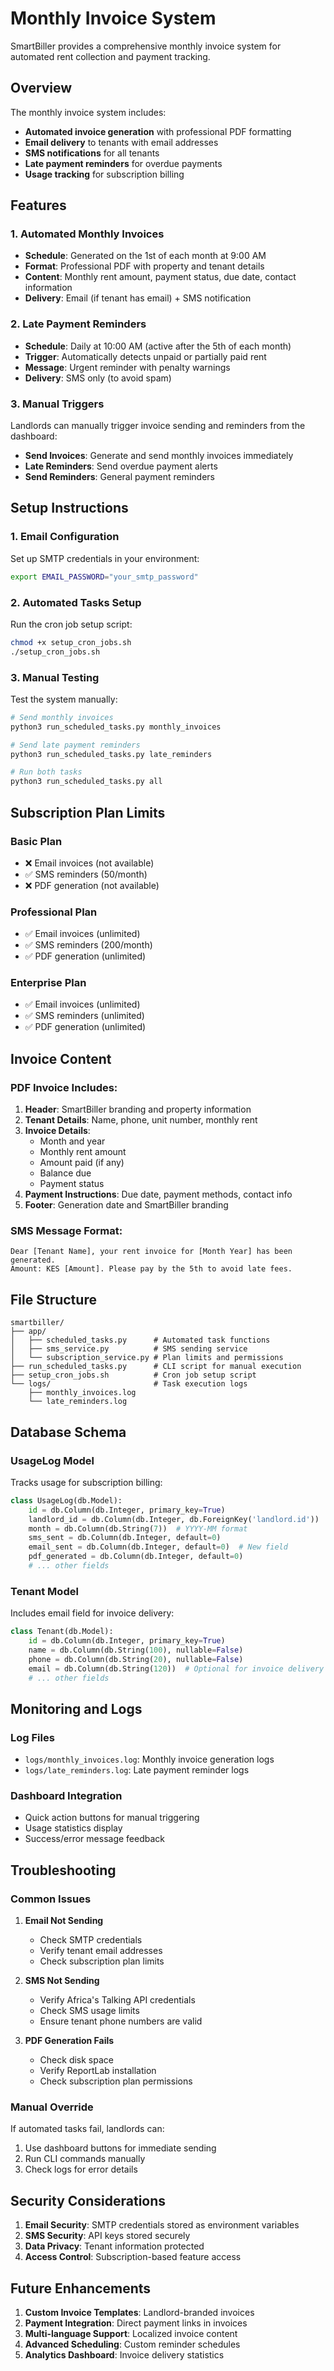 # Monthly Invoice System

SmartBiller provides a comprehensive monthly invoice system for automated rent collection and payment tracking.

## Overview

The monthly invoice system includes:
- **Automated invoice generation** with professional PDF formatting
- **Email delivery** to tenants with email addresses
- **SMS notifications** for all tenants
- **Late payment reminders** for overdue payments
- **Usage tracking** for subscription billing

## Features

### 1. Automated Monthly Invoices
- **Schedule**: Generated on the 1st of each month at 9:00 AM
- **Format**: Professional PDF with property and tenant details
- **Content**: Monthly rent amount, payment status, due date, contact information
- **Delivery**: Email (if tenant has email) + SMS notification

### 2. Late Payment Reminders
- **Schedule**: Daily at 10:00 AM (active after the 5th of each month)
- **Trigger**: Automatically detects unpaid or partially paid rent
- **Message**: Urgent reminder with penalty warnings
- **Delivery**: SMS only (to avoid spam)

### 3. Manual Triggers
Landlords can manually trigger invoice sending and reminders from the dashboard:
- **Send Invoices**: Generate and send monthly invoices immediately
- **Late Reminders**: Send overdue payment alerts
- **Send Reminders**: General payment reminders

## Setup Instructions

### 1. Email Configuration
Set up SMTP credentials in your environment:

```bash
export EMAIL_PASSWORD="your_smtp_password"
```

### 2. Automated Tasks Setup
Run the cron job setup script:

```bash
chmod +x setup_cron_jobs.sh
./setup_cron_jobs.sh
```

### 3. Manual Testing
Test the system manually:

```bash
# Send monthly invoices
python3 run_scheduled_tasks.py monthly_invoices

# Send late payment reminders
python3 run_scheduled_tasks.py late_reminders

# Run both tasks
python3 run_scheduled_tasks.py all
```

## Subscription Plan Limits

### Basic Plan
- ❌ Email invoices (not available)
- ✅ SMS reminders (50/month)
- ❌ PDF generation (not available)

### Professional Plan
- ✅ Email invoices (unlimited)
- ✅ SMS reminders (200/month)
- ✅ PDF generation (unlimited)

### Enterprise Plan
- ✅ Email invoices (unlimited)
- ✅ SMS reminders (unlimited)
- ✅ PDF generation (unlimited)

## Invoice Content

### PDF Invoice Includes:
1. **Header**: SmartBiller branding and property information
2. **Tenant Details**: Name, phone, unit number, monthly rent
3. **Invoice Details**: 
   - Month and year
   - Monthly rent amount
   - Amount paid (if any)
   - Balance due
   - Payment status
4. **Payment Instructions**: Due date, payment methods, contact info
5. **Footer**: Generation date and SmartBiller branding

### SMS Message Format:
```
Dear [Tenant Name], your rent invoice for [Month Year] has been generated. 
Amount: KES [Amount]. Please pay by the 5th to avoid late fees.
```

## File Structure

```
smartbiller/
├── app/
│   ├── scheduled_tasks.py      # Automated task functions
│   ├── sms_service.py          # SMS sending service
│   └── subscription_service.py # Plan limits and permissions
├── run_scheduled_tasks.py      # CLI script for manual execution
├── setup_cron_jobs.sh          # Cron job setup script
└── logs/                       # Task execution logs
    ├── monthly_invoices.log
    └── late_reminders.log
```

## Database Schema

### UsageLog Model
Tracks usage for subscription billing:
```python
class UsageLog(db.Model):
    id = db.Column(db.Integer, primary_key=True)
    landlord_id = db.Column(db.Integer, db.ForeignKey('landlord.id'))
    month = db.Column(db.String(7))  # YYYY-MM format
    sms_sent = db.Column(db.Integer, default=0)
    email_sent = db.Column(db.Integer, default=0)  # New field
    pdf_generated = db.Column(db.Integer, default=0)
    # ... other fields
```

### Tenant Model
Includes email field for invoice delivery:
```python
class Tenant(db.Model):
    id = db.Column(db.Integer, primary_key=True)
    name = db.Column(db.String(100), nullable=False)
    phone = db.Column(db.String(20), nullable=False)
    email = db.Column(db.String(120))  # Optional for invoice delivery
    # ... other fields
```

## Monitoring and Logs

### Log Files
- `logs/monthly_invoices.log`: Monthly invoice generation logs
- `logs/late_reminders.log`: Late payment reminder logs

### Dashboard Integration
- Quick action buttons for manual triggering
- Usage statistics display
- Success/error message feedback

## Troubleshooting

### Common Issues

1. **Email Not Sending**
   - Check SMTP credentials
   - Verify tenant email addresses
   - Check subscription plan limits

2. **SMS Not Sending**
   - Verify Africa's Talking API credentials
   - Check SMS usage limits
   - Ensure tenant phone numbers are valid

3. **PDF Generation Fails**
   - Check disk space
   - Verify ReportLab installation
   - Check subscription plan permissions

### Manual Override
If automated tasks fail, landlords can:
1. Use dashboard buttons for immediate sending
2. Run CLI commands manually
3. Check logs for error details

## Security Considerations

1. **Email Security**: SMTP credentials stored as environment variables
2. **SMS Security**: API keys stored securely
3. **Data Privacy**: Tenant information protected
4. **Access Control**: Subscription-based feature access

## Future Enhancements

1. **Custom Invoice Templates**: Landlord-branded invoices
2. **Payment Integration**: Direct payment links in invoices
3. **Multi-language Support**: Localized invoice content
4. **Advanced Scheduling**: Custom reminder schedules
5. **Analytics Dashboard**: Invoice delivery statistics 